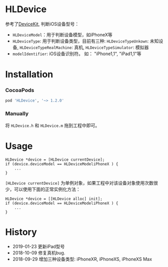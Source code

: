 # HLDevice
参考了[DeviceKit](https://github.com/dennisweissmann/DeviceKit), 判断iOS设备型号：
- `HLDeviceModel`：用于判断设备模型，如iPhoneX等
- `HLDeviceType`: 用于判断设备类型，目前有三种: `HLDeviceTypeUnkown`: 未知设备, `HLDeviceTypeRealMachine`: 真机, `HLDeviceTypeSimulator`: 模拟器
- `modelIdentifier`: iOS设备识别符。 如： "iPhone1,1", "iPad1,1"等

# Installation

### CocoaPods
``` ruby
pod 'HLDevice', '~> 1.2.0'
```

### Manually
将 `HLDevice.h` 和 `HLDevice.m` 拖到工程中即可。


# Usage
```objc
HLDevice *device = [HLDevice currentDevice];
if (device.deviceModel == HLDeviceModeliPhoneX ) {
    ...
}
```

`[HLDevice currentDevice]` 为单例对象，如果工程中对该设备对象使用次数很少，可以使用下面的正常实例化方法：



```objc
HLDevice *device = [[HLDevice alloc] init];
if (device.deviceModel == HLDeviceModeliPhoneX ) {
    ...
}
```



# History
- 2019-01-23 更新iPad型号
- 2018-10-09 修复真机bug.
- 2018-09-29 增加三种设备类型: iPhoneXR, iPhoneXS, iPhoneXS Max


